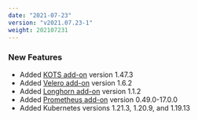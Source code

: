 ```yaml
---
date: "2021-07-23"
version: "v2021.07.23-1"
weight: 202107231
---
```


### <span class="label label-green">New Features</span>
- Added [KOTS add-on](/docs/add-ons/kots) version 1.47.3
- Added [Velero add-on](/docs/add-ons/velero) version 1.6.2
- Added [Longhorn add-on](/docs/add-ons/longhorn) version 1.1.2
- Added [Prometheus add-on](/docs/add-ons/prometheus) version 0.49.0-17.0.0
- Added Kubernetes versions 1.21.3, 1.20.9, and 1.19.13
